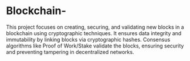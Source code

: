 # Blockchain-
This project focuses on creating, securing, and validating new blocks in a blockchain using cryptographic techniques. It ensures data integrity and immutability by linking blocks via cryptographic hashes. Consensus algorithms like Proof of Work/Stake validate the blocks, ensuring security and preventing tampering in decentralized networks.

